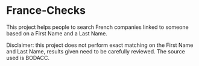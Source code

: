 # France-Checks

This project helps people to search French companies linked to someone based on a First Name and a Last Name.

Disclaimer: this project does not perform exact matching on the First Name and Last Name, results given need to be carefully reviewed. The source used is BODACC.